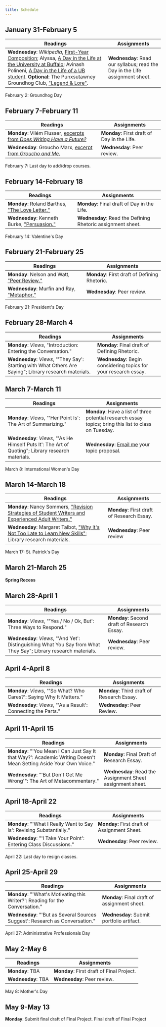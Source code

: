 ```yaml
---
title: Schedule
---
```


## January 31-February 5

Readings    |   Assignments
----|---
**Wednesday**: *Wikipedia*, [First-Year Composition](https://en.wikipedia.org/wiki/First-year_composition); Alyssa, [A Day in the Life at the University at Buffalo](https://www.youtube.com/watch?v=-86PM-9fdgE); Avinash Polineni, [A Day in the Life of a UB student](https://www.youtube.com/watch?v=lMuY4M1SQfs). **Optional**: The Punxsutawney Groundhog Club, ["Legend & Lore"](https://www.groundhog.org/legend-and-lore). | **Wednesday**: Read our syllabus; read the Day in the Life assignment sheet.

February 2: Groundhog Day

## February 7-February 11

Readings    |   Assignments
---|---
**Monday**: Vilém Flusser, [excerpts from *Does Writing Have a Future?*](reading/flusser-writing.pdf) | **Monday**: First draft of Day in the Life.
**Wednesday**: Groucho Marx, [excerpt from *Groucho and Me*.](reading/groucho.pdf) | **Wednesday**: Peer review.

February 7: Last day to add/drop courses.

## February 14-February 18

Readings    |   Assignments
---|---
**Monday**: Roland Barthes, ["The Love Letter."](reading/barthes-Love-Letter.pdf) | **Monday**: Final draft of Day in the Life.
**Wednesday**: Kenneth Burke, ["Persuasion."](reading/burke-persuasion.pdf)  | **Wednesday**: Read the Defining Rhetoric assignment sheet.

February 14: Valentine's Day

## February 21-February 25

Readings | Assignments
---|---
**Monday**: Nelson and Watt, ["Peer Review."](reading/nelsonwatt-peer.pdf) | **Monday**: First draft of Defining Rhetoric. 
**Wednesday**: Murfin and Ray, ["Metaphor."](reading/metaphor.html) | **Wednesday**: Peer review.

February 21: President's Day

## February 28-March 4

Readings | Assignments
---|---
**Monday**: *Views*, "Introduction: Entering the Conversation." | **Monday**: Final draft of Defining Rhetoric.
**Wednesday**: *Views*, "'They Say': Starting with What Others Are Saying"; Library research materials. | **Wednesday**: Begin considering topics for your research essay.

<!-- Transition to research essay -->

## March 7-March 11

Readings | Assignments
---|---
**Monday**: *Views*, "'Her Point Is': The Art of Summarizing." | **Monday**: Have a list of three potential research essay topics; bring this list to class on Tuesday.
**Wednesday**: *Views*, "'As He Himself Puts It': The Art of Quoting"; Library research materials. | **Wednesday**: [Email me](mailto:sdhelges@buffalo.edu) your topic proposal.

March 8: International Women's Day

## March 14-March 18

Readings | Assignments
---|---
**Monday**: Nancy Sommers, ["Revision Strategies of Student Writers and Experienced Adult Writers."](reading/sommers-revision.pdf) | **Monday**: First draft of Research Essay.
**Wednesday**: Margaret Talbot, ["Why It's Not Too Late to Learn New Skills"](reading/talbot-skills.pdf); Library research materials. | **Wednesday**: Peer review

March 17: St. Patrick's Day

## March 21-March 25

#### Spring Recess

## March 28-April 1

Readings | Assignments
---|---
**Monday**: *Views*, "'Yes / No / Ok, But': Three Ways to Respond."  | **Monday**: Second draft of Research Essay.
**Wednesday**: *Views*, "'And Yet': Distinguishing What You Say from What They Say"; Library research materials. | **Wednesday**: Peer review.

<!-- Review *Views* reading to-date -->
	
## April 4-April 8

Readings | Assignments
---|---
**Monday**: *Views*, "'So What? Who Cares?': Saying Why It Matters." | **Monday**: Third draft of Research Essay.
**Wednesday**: *Views*, "'As a Result': Connecting the Parts." | **Wednesday**: Peer Review.

## April 11-April 15

Readings | Assignments
---|---
**Monday**: "'You Mean I Can Just Say It that Way?': Academic Writing Doesn't Mean Setting Aside Your Own Voice." | **Monday**: Final Draft of Research Essay.
**Wednesday**: "'But Don't Get Me Wrong'": The Art of Metacommentary." | **Wednesday**: Read the Assignment Sheet assignment sheet.

## April 18-April 22

Readings | Assignments
---|---
**Monday**: "'What I Really Want to Say Is': Revising Substantially." | **Monday**: First draft of Assignment Sheet.
**Wednesday**: "'I Take Your Point': Entering Class Discussions." | **Wednesday**: Peer review.

April 22: Last day to resign classes.

## April 25-April 29

Readings | Assignments
---|---
**Monday**: "'What's Motivating this Writer?': Reading for the Conversation." | **Monday**: Final draft of assignment sheet.
**Wednesday**: "'But as Several Sources Suggest': Research as Conversation." | **Wednesday**: Submit portfolio artifact.

April 27: Administrative Professionals Day

## May 2-May 6

Readings | Assignments
---|---
**Monday**: TBA | **Monday**: First draft of Final Project.
**Wednesday**: TBA | **Wednesday**: Peer review.

May 8: Mother's Day

## May 9-May 13

**Monday**: Submit final draft of Final Project.
Final draft of Final Project
